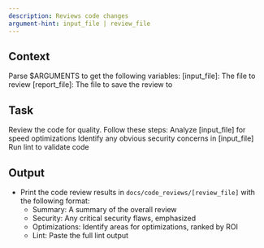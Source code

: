 ```yaml
---
description: Reviews code changes
argument-hint: input_file | review_file
---
```


## Context

Parse $ARGUMENTS to get the following variables:
[input_file]: The file to review
[report_file]: The file to save the review to



## Task
Review the code for quality. Follow these steps:
Analyze [input_file] for speed optimizations
Identify any obvious security concerns in [input_file]
Run lint to validate code

## Output
 - Print the code review results in `docs/code_reviews/[review_file]` with the following format:
	- Summary: A summary of the overall review
	- Security: Any critical security flaws, emphasized
	- Optimizations: Identify areas for optimizations, ranked by ROI
	- Lint: Paste the full lint output 

